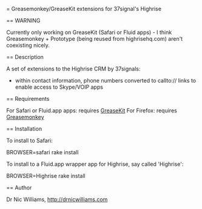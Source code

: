 = Greasemonkey/GreaseKit extensions for 37signal's Highrise

== WARNING

Currently only working on GreaseKit (Safari or Fluid apps) - I think Greasemonkey + Prototype (being reused from highrisehq.com) aren't coexisting nicely.

== Description

A set of extensions to the Highrise CRM by 37signals:

* within contact information, phone numbers converted to callto:// links to enable access to Skype/VOIP apps

== Requirements

For Safari or Fluid.app apps: requires [GreaseKit](http://8-p.info/greasekit/)
For Firefox: requires [Greasemonkey](https://addons.mozilla.org/en-US/firefox/addon/748)

== Installation

To install to Safari:

  BROWSER=safari rake install

To install to a Fluid.app wrapper app for Highrise, say called 'Highrise':

  BROWSER=Highrise rake install

== Author

Dr Nic Williams, http://drnicwilliams.com
